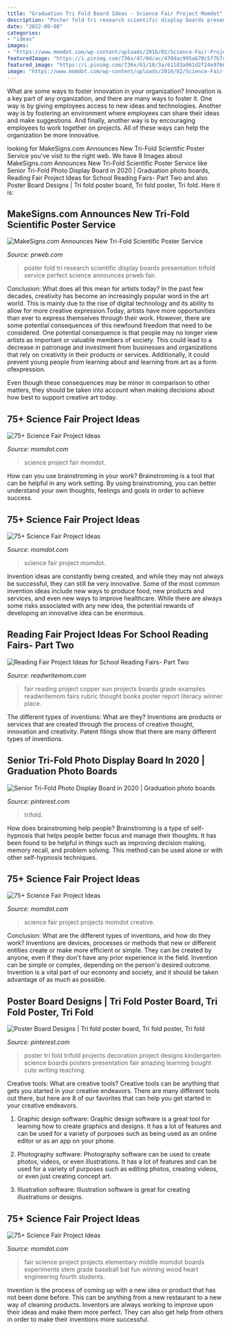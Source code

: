 ```yaml
---
title: "Graduation Tri Fold Board Ideas - Science Fair Project Momdot"
description: "Poster fold tri research scientific display boards presentation trifold service perfect science announces prweb fair"
date: "2022-09-08"
categories:
- "ideas"
images:
- "https://www.momdot.com/wp-content/uploads/2016/02/Science-Fair-Project-Ideas-32.jpg"
featuredImage: "https://i.pinimg.com/736x/47/0d/ac/470dac995a670c5f7b7c625ccf7dd153.jpg"
featured_image: "https://i.pinimg.com/736x/61/18/3a/61183a961d2f24e97668c9ee1f38c22e.jpg"
image: "https://www.momdot.com/wp-content/uploads/2016/02/Science-Fair-Project-Ideas-55.jpg"
---
```



What are some ways to foster innovation in your organization?
Innovation is a key part of any organization, and there are many ways to foster it. One way is by giving employees access to new ideas and technologies. Another way is by fostering an environment where employees can share their ideas and make suggestions. And finally, another way is by encouraging employees to work together on projects. All of these ways can help the organization be more innovative.

	

		
looking for MakeSigns.com Announces New Tri-Fold Scientific Poster Service you've visit to the right web. We have 8 Images about MakeSigns.com Announces New Tri-Fold Scientific Poster Service like Senior Tri-Fold Photo Display Board in 2020 | Graduation photo boards, Reading Fair Project Ideas for School Reading Fairs- Part Two and also Poster Board Designs | Tri fold poster board, Tri fold poster, Tri fold. Here it is:
		
    
## MakeSigns.com Announces New Tri-Fold Scientific Poster Service

<img loading=lazy src="http://ww1.prweb.com/prfiles/2013/01/10/10312361/tri-fold-about.jpg" onerror="this.onerror=null;this.src='https://tse2.mm.bing.net/th?id=OIP.h8hG_UK31ycrUQxZEJ_HbgHaFZ&amp;pid=15.1';" alt="MakeSigns.com Announces New Tri-Fold Scientific Poster Service">

_Source: prweb.com_

>poster fold tri research scientific display boards presentation trifold service perfect science announces prweb fair. 

	

Conclusion: What does all this mean for artists today?
In the past few decades, creativity has become an increasingly popular word in the art world. This is mainly due to the rise of digital technology and its ability to allow for more creative expression.Today, artists have more opportunities than ever to express themselves through their work. However, there are some potential consequences of this newfound freedom that need to be considered.
One potential consequence is that people may no longer view artists as important or valuable members of society. This could lead to a decrease in patronage and investment from businesses and organizations that rely on creativity in their products or services. Additionally, it could prevent young people from learning about and learning from art as a form ofexpression.

Even though these consequences may be minor in comparison to other matters, they should be taken into account when making decisions about how best to support creative art today.

    
## 75+ Science Fair Project Ideas

<img loading=lazy src="https://www.momdot.com/wp-content/uploads/2016/02/Science-Fair-Project-Ideas-26.jpg" onerror="this.onerror=null;this.src='https://tse4.mm.bing.net/th?id=OIP.ebbLm8pU7PeBCqUh5z7OLAHaJ4&amp;pid=15.1';" alt="75+ Science Fair Project Ideas">

_Source: momdot.com_

>science project fair momdot. 

	

How can you use brainstroming in your work?
Brainstroming is a tool that can be helpful in any work setting. By using brainstroming, you can better understand your own thoughts, feelings and goals in order to achieve success.

    
## 75+ Science Fair Project Ideas

<img loading=lazy src="https://www.momdot.com/wp-content/uploads/2016/02/Science-Fair-Project-Ideas-36.jpg" onerror="this.onerror=null;this.src='https://tse1.mm.bing.net/th?id=OIP.Ka2kt_OA30TwiBEE_JYetQHaJ4&amp;pid=15.1';" alt="75+ Science Fair Project Ideas">

_Source: momdot.com_

>science fair project momdot. 

	

Invention ideas are constantly being created, and while they may not always be successful, they can still be very innovative. Some of the most common invention ideas include new ways to produce food, new products and services, and even new ways to improve healthcare. While there are always some risks associated with any new idea, the potential rewards of developing an innovative idea can be enormous.

    
## Reading Fair Project Ideas For School Reading Fairs- Part Two

<img loading=lazy src="https://readwritemom.com/wp-content/uploads/2013/01/2013_0117December0040.jpg" onerror="this.onerror=null;this.src='https://tse2.mm.bing.net/th?id=OIP.FDaoBoFdf1EB0hTFyIL0kwHaJ4&amp;pid=15.1';" alt="Reading Fair Project Ideas for School Reading Fairs- Part Two">

_Source: readwritemom.com_

>fair reading project copper sun projects boards grade examples readwritemom fairs rubric thought books poster report literacy winner place. 

	

The different types of inventions: What are they?
Inventions are products or services that are created through the process of creative thought, innovation and creativity. Patent filings show that there are many different types of inventions.

    
## Senior Tri-Fold Photo Display Board In 2020 | Graduation Photo Boards

<img loading=lazy src="https://i.pinimg.com/736x/61/18/3a/61183a961d2f24e97668c9ee1f38c22e.jpg" onerror="this.onerror=null;this.src='https://tse3.mm.bing.net/th?id=OIP.NJtO6wQdBnko9Ld3ssbeQwHaGI&amp;pid=15.1';" alt="Senior Tri-Fold Photo Display Board in 2020 | Graduation photo boards">

_Source: pinterest.com_

>trifold. 

	

How does brainstroming help people?
Brainstroming is a type of self-hypnosis that helps people better focus and manage their thoughts. It has been found to be helpful in things such as improving decision making, memory recall, and problem solving. This method can be used alone or with other self-hypnosis techniques.

    
## 75+ Science Fair Project Ideas

<img loading=lazy src="https://www.momdot.com/wp-content/uploads/2016/02/Science-Fair-Project-Ideas-32.jpg" onerror="this.onerror=null;this.src='https://tse1.mm.bing.net/th?id=OIP.fLqkY4mnx2EWnvASYrYV7wHaJ4&amp;pid=15.1';" alt="75+ Science Fair Project Ideas">

_Source: momdot.com_

>science fair project projects momdot creative. 

	

Conclusion: What are the different types of inventions, and how do they work?
Inventions are devices, processes or methods that new or different entities create or make more efficient or simple. They can be created by anyone, even if they don't have any prior experience in the field. Invention can be simple or complex, depending on the person's desired outcome. Invention is a vital part of our economy and society, and it should be taken advantage of as much as possible.

    
## Poster Board Designs | Tri Fold Poster Board, Tri Fold Poster, Tri Fold

<img loading=lazy src="https://i.pinimg.com/736x/47/0d/ac/470dac995a670c5f7b7c625ccf7dd153.jpg" onerror="this.onerror=null;this.src='https://tse4.mm.bing.net/th?id=OIP.WL8h9RM-jvd9CmpPl_ml5AHaFj&amp;pid=15.1';" alt="Poster Board Designs | Tri fold poster board, Tri fold poster, Tri fold">

_Source: pinterest.com_

>poster tri fold trifold projects decoration project designs kindergarten science boards posters presentation fair amazing learning bought cute writing teaching. 

	

Creative tools: What are creative tools?
Creative tools can be anything that gets you started in your creative endeavors. There are many different tools out there, but here are 8 of our favorites that can help you get started in your creative endeavors. 
1. Graphic design software: Graphic design software is a great tool for learning how to create graphics and designs. It has a lot of features and can be used for a variety of purposes such as being used as an online editor or as an app on your phone.

2. Photography software: Photography software can be used to create photos, videos, or even illustrations. It has a lot of features and can be used for a variety of purposes such as editing photos, creating videos, or even just creating concept art.

3. Illustration software: Illustration software is great for creating illustrations or designs.

    
## 75+ Science Fair Project Ideas

<img loading=lazy src="https://www.momdot.com/wp-content/uploads/2016/02/Science-Fair-Project-Ideas-55.jpg" onerror="this.onerror=null;this.src='https://tse2.mm.bing.net/th?id=OIP.ZCUcpXe-botHwcadjbr1igHaJ4&amp;pid=15.1';" alt="75+ Science Fair Project Ideas">

_Source: momdot.com_

>fair science project projects elementary middle momdot boards experiments stem grade baseball bat fun winning wood heart engineering fourth students. 

	

Invention is the process of coming up with a new idea or product that has not been done before. This can be anything from a new restaurant to a new way of cleaning products. Inventors are always working to improve upon their ideas and make them more perfect. They can also get help from others in order to make their inventions more successful.


